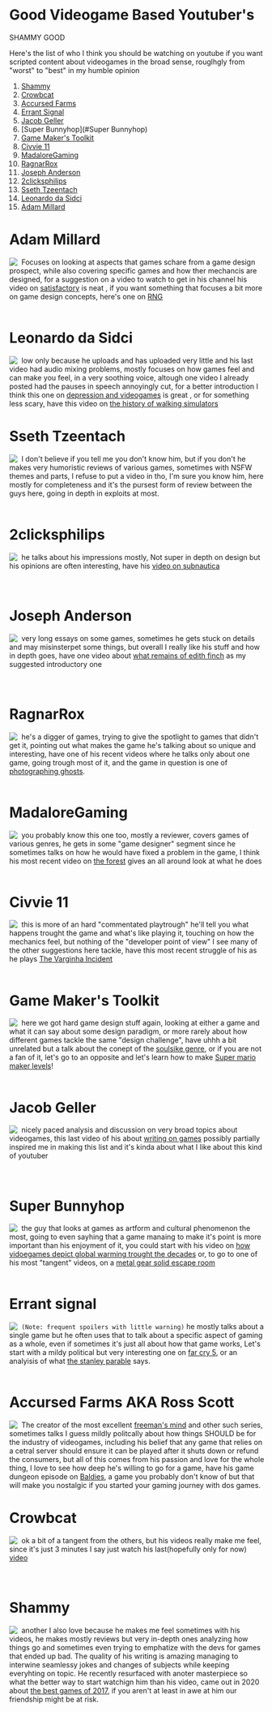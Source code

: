 # Good Videogame Based Youtuber's
SHAMMY GOOD
 
Here's the list of who I think you should be watching on youtube if you want scripted content about videogames in the broad sense, rouglhgly from "worst" to "best" in my humble opinion

1. [Shammy](#Shammy)
1. [Crowbcat](#Crowbcat)
1. [Accursed Farms](#Accursed-Farms-AKA-Ross-Scott)
1. [Errant Signal](#Errant-Signal)
1. [Jacob Geller](#Jacob-Geller)
1. [Super Bunnyhop](#Super Bunnyhop)
1. [Game Maker's Toolkit](#Game-Maker's-Toolkit)
1. [Civvie 11](#Civvie-11)
1. [MadaloreGaming](#MadaloreGaming)
1. [RagnarRox](#RagnarRox)
1. [Joseph Anderson](#Joseph-Anderson)
1. [2clicksphilips](#2clicksphilips)
1. [Sseth Tzeentach](#Sseth-Tzeentach)
1. [Leonardo da Sidci](#Leonardo-da-Sidci)
1. [Adam Millard](#adam-millard)


# Adam Millard
<img align="left" style="padding-right:5px;" src="https://yt3.ggpht.com/a/AATXAJzWoccfCKK-QcbzUVznkyuB2CzMC7Et0pd04dUfXw=s100-c-k-c0xffffffff-no-rj-mo">

Focuses on looking at aspects that games schare from a game design prospect, while also covering specific games and how ther mechancis are designed, for a suggestion on a video to watch to get in his channel his video on [satisfactory](https://youtu.be/pO9HPW5uqBg) is neat , if you want something that focuses a bit more on game design concepts, here's one on [RNG](https://youtu.be/F5XM2DmUdmw) <br/><br/>
 
# Leonardo da Sidci
<img align="left" style="padding-right:5px;" src="https://yt3.ggpht.com/a/AATXAJw2ZCRU1-dV5DZ4x3liOgot1YJIFFOQfBbY4Nrtlw=s100-c-k-c0xffffffff-no-rj-mo">

low only because he uploads and has uploaded very little and his last video had audio mixing problems, mostly focuses on how games feel and can make you feel, in a very soothing voice, altough one video I already posted had the pauses in speech annoyingly cut, for a better introduction I think this one on [depression and videogames](https://youtu.be/pIvcys_IPcQ) is great , or for something less scary, have this video on [the history of walking simulators](https://youtu.be/wl2zgLrfbTQ)
 
# Sseth Tzeentach
<img align="left" style="padding-right:5px;" src="https://yt3.ggpht.com/a/AATXAJzNCdfnbxtWTuqZtKhVJuM0qILeQCY5_45gdT7zFQ=s100-c-k-c0xffffffff-no-rj-mo">

I don't believe if you tell me you don't know him, but if you don't he makes very humoristic reviews of various games, sometimes with NSFW themes and parts, I refuse to put a video in tho, I'm sure you know him, here mostly for completeness and it's the pursest form of review between the guys here, going in depth in exploits at most.
 <br/><br/>
# 2clicksphilips
<img align="left" style="padding-right:5px;" src="https://yt3.ggpht.com/a/AATXAJxybFq6Y8SFOuyvWqldJPcXbCps-gR_Qp2z4jKt=s100-c-k-c0xffffffff-no-rj-mo">

he talks about his impressions mostly, Not super in depth on design but his opinions are often interesting, have his [video on subnautica](https://youtu.be/-KJ9nJojIjA)
<br/><br/>
 <br/>
# Joseph Anderson
<img align="left" style="padding-right:5px;" src="https://yt3.ggpht.com/a/AATXAJyzhyEPY59WdlpdTXbkW35d-6XhxxDd43M7v5TB=s100-c-k-c0xffffffff-no-rj-mo">

very long essays on some games, sometimes he gets stuck on details and may misinsterpet some things, but overall I really like his stuff and how in depth goes, have one video about [what remains of edith finch](https://youtu.be/6bMn4CoyUkM) as my suggested introductory one
<br/>
<br/><br/>
# RagnarRox
<img align="left" style="padding-right:5px;" src="https://yt3.ggpht.com/a/AATXAJzkTPkoCNcy-Ess4f2VaTq0jbi2rtiByvDmAGwr=s100-c-k-c0xffffffff-no-rj-mo">

he's a digger of games, trying to give the spotlight to games that didn't get it, pointing out what makes the game he's talking about so unique and interesting, have one of his recent videos where he talks only about one game, going trough most of it, and the game in question is one of [photographing ghosts](https://youtu.be/_1A1br1FYrA). <br/><br/>
# MadaloreGaming
<img align="left" style="padding-right:5px;" src="https://yt3.ggpht.com/a/AATXAJxGcxLajZTxgCXZCR8Lb9-K4S5G7a9yAmDBbsW39g=s100-c-k-c0xffffffff-no-rj-mo">

you probably know this one too, mostly a reviewer, covers games of various genres, he gets in some "game designer" segment since he sometimes talks on how he would have fixed a problem in the game, I think his most recent video on [the forest](https://youtu.be/YZb1dBMGN4k) gives an all around look at what he does  <br/><br/>
# Civvie 11
<img align="left" style="padding-right:5px;" src="https://yt3.ggpht.com/a/AATXAJynStEC1kmpt1-QT8qwPlCe-zRQFO46NrR9Gu47jA=s100-c-k-c0xffffffff-no-rj-mo">

this is more of an hard "commentated playtrough" he'll tell you what happens trought the game and what's like playing it, touching on how the mechanics feel, but nothing of the "developer point of view" I see many of the other suggestions here tackle, have this  most recent struggle of his as he plays [The Varginha Incident](https://youtu.be/YU0AWYGAeKI) <br/><br/>
 
# Game Maker's Toolkit
<img align="left" style="padding-right:5px;" src="https://yt3.ggpht.com/a/AATXAJxd2kaIdXoBzfvzye2C9U4dQCCkkD3ZIC53CxLGSA=s100-c-k-c0xffffffff-no-rj-mo">

here we got hard game design stuff again, looking at either a game and what it can say about some design paradigm, or more rarely about how different games tackle the same "design challenge", have uhhh a bit unrelated but a talk about the conept of the [soulsike genre](https://youtu.be/Lx7BWayWu08), or if you are not a fan of it, let's go to an opposite and let's learn how to make [Super mario maker levels](https://youtu.be/Vwj3On5o58U)!
 <br/><br/>
# Jacob Geller
<img align="left" style="padding-right:5px;" src="https://yt3.ggpht.com/a/AATXAJwALL3GY1EF-X1VNSsimlg8HiJeOP9bbxrZAVIUDQ=s100-c-k-c0xffffffff-no-rj-mo">

nicely paced analysis and discussion on very broad topics about videogames, this last video of his about [writing on games](https://youtu.be/Vr6pA15xuFc) possibly partially inspired me in making this list and it's kinda about what I like about this kind of youtuber
<br/><br/><br/>

# Super Bunnyhop
 <img align="left" style="padding-right:5px;" src="https://yt3.ggpht.com/a/AATXAJxFfS9cCbJXYGhhma-49Jd32jnJeBNlqT5UH0JE=s88-c-k-c0x00ffffff-no-rj-mo">
 
 the guy that looks at games as artform and cultural phenomenon the most, going to even sayhing that a game manaing to make it's point is more important than his enjoyment of it, you could start with his video on [how vidoegames depict global warming trought the decades](https://youtu.be/9n78WYo-SQQ) or, to go to one of his most "tangent" videos, on a [metal gear solid escape room](https://youtu.be/xO-3ecfgSt4)
 <br/><br/>
 
# Errant signal
<img align="left" style="padding-right:5px;" src="https://yt3.ggpht.com/a/AATXAJxMVLaQQ11DxmCVusalfCiS_yuGSOYBQ1Dj_6PP=s100-c-k-c0xffffffff-no-rj-mo">

`(Note: frequent spoilers with little warning)` he mostly talks about a single game but he often uses that to talk about a specific aspect of gaming as a whole, even if sometimes it's just all about how that game works, Let's start with a mildy political but very interesting one on [far cry 5](https://youtu.be/5EPqF_o4mCs), or an analyisis of what [the stanley parable](https://youtu.be/kiCLKmEAa1I) says.
 <br/><br/>
# Accursed Farms AKA Ross Scott
<img align="left" style="padding-right:5px;" src="https://yt3.ggpht.com/a/AATXAJx3CSdya4XyzzMTbtNNoEHRuWnHj2HofwvcY7w=s100-c-k-c0xffffffff-no-rj-mo">

The creator of the most excellent [freeman's mind](https://www.youtube.com/watch?v=5SQhfkpX9bc&list=PL6PNZBb6b9LvDWpI-5CPYUxG1Rnm-vr9V) and other such series, sometimes talks I guess mildly politcally about how things SHOULD be for the industry of videogames, including his belief that any game that relies on a cetral server should ensure it can be played after it shuts down or refund the consumers, but all of this comes from his passion and love for the whole thing, I love to see how deep he's willing to go for a game, have his game dungeon episode on [Baldies](https://youtu.be/nKK9r2Ct0D8), a game you probably don't know of but that will make you nostalgic if you started your gaming journey with dos games.
<br/>
# Crowbcat
<img align="left" style="padding-right:5px;" src="https://yt3.ggpht.com/a/AATXAJyab8sjaDdkdCYUVTNMQMWDqZ7vInMt1kO47MqHkg=s100-c-k-c0xffffffff-no-rj-mo">

ok a bit of a tangent from the others, but his videos really make me feel, since it's just 3 minutes I say just watch his last(hopefully only for now) [video](https://youtu.be/3Q0nZDMOJ2I)
<br/><br/>
 <br/>
# Shammy
<img align="left" style="padding-right:5px;" src="https://yt3.ggpht.com/a/AATXAJwxVF0h91q7igy1UKw4qC8jRJl0zzabVBc6ESHRZw=s100-c-k-c0xffffffff-no-rj-mo">

another I also love because he makes me feel sometimes with his videos, he makes mostly reviews but very in-depth ones analyzing how things go and sometimes even trying to emphatize with the devs for games that ended up bad. The quality of his writing is amazing managing to interwine seamlessy jokes and changes of subjects while keeping everyhting on topic. He recently resurfaced with anoter masterpiece so what the better way to start watchign him than his video, came out in 2020 about [the best games of 2017](https://youtu.be/5ebIizhEgxg), if you aren't at least in awe at him our friendship might be at risk.
<br/><br/>
